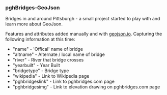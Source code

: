 ### pghBridges-GeoJson

Bridges in and around Pittsburgh - a small project started to play with and learn more about GeoJson.

Features and attributes added manually and with [geojson.io](http://geojson.io/).  Capturing the following information at this
time:

- "name" - 'Offical' name of bridge
- "altname" - Alternate / local name of bridge
- "river" - River that bridge crosses
- "yearbuilt" - Year Built
- "bridgetype" - Bridge type
- "wikipedia" - Link to Wikipedia page
- "pghbridgeslink" - Link to pghbridges.com page
- "pghbridgesimg" - Link to elevation drawing on pghbridges.com page
